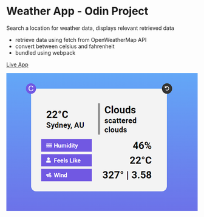# Weather App - Odin Project
Search a location for weather data, displays relevant retrieved data

- retrieve data using fetch from OpenWeatherMap API 
- convert between celsius and fahrenheit
- bundled using webpack

[Live App](https://twnisa.github.io/weather-app/)

![Screenshot](./weatherApp.png)